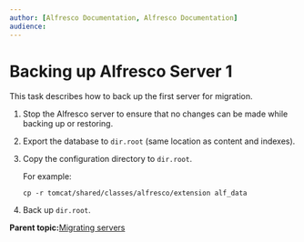 ```yaml
---
author: [Alfresco Documentation, Alfresco Documentation]
audience: 
---
```


# Backing up Alfresco Server 1

This task describes how to back up the first server for migration.

1.  Stop the Alfresco server to ensure that no changes can be made while backing up or restoring.

2.  Export the database to `dir.root` \(same location as content and indexes\).

3.  Copy the configuration directory to `dir.root`.

    For example:

    `cp -r tomcat/shared/classes/alfresco/extension alf_data`

4.  Back up `dir.root`.


**Parent topic:**[Migrating servers](../concepts/migrating-servers.md)

